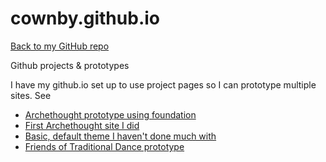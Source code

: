 # cownby.github.io

[Back to my GitHub repo](https://github.com/cownby)

Github projects & prototypes

I have my github.io set up to use project pages so I can prototype multiple sites. See
* [Archethought prototype using foundation](https://cownby.github.io/webPrototype-Archethought/)
* [First Archethought site I did](https://archethought.github.io/)
* [Basic, default theme I haven't done much with](https://cownby.github.io/gh-pages-prototype/)
* [Friends of Traditional Dance prototype](https://cownby.github.io/webPrototype-fotd/)
